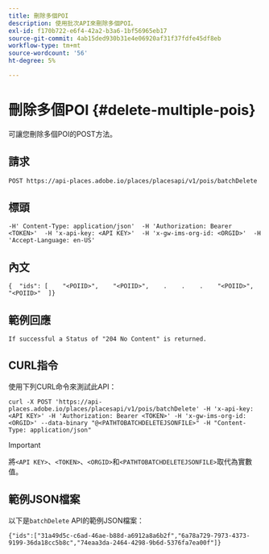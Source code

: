 ```yaml
---
title: 刪除多個POI
description: 使用批次API來刪除多個POI。
exl-id: f170b722-e6f4-42a2-b3a6-1bf56965eb17
source-git-commit: 4ab15ded930b31e4e06920af31f37fdfe45df8eb
workflow-type: tm+mt
source-wordcount: '56'
ht-degree: 5%

---
```


# 刪除多個POI {#delete-multiple-pois}

可讓您刪除多個POI的POST方法。

## 請求

```text
POST https://api-places.adobe.io/places/placesapi/v1/pois/batchDelete
```

## 標頭

```text
-H' Content-Type: application/json'  -H 'Authorization: Bearer <TOKEN>'  -H 'x-api-key: <API KEY>'  -H 'x-gw-ims-org-id: <ORGID>'  -H 'Accept-Language: en-US'
```

## 內文

```text
{  "ids": [    "<POIID>",    "<POIID>",    .    .    .    "<POIID>",    "<POIID>"  ]}
```

## 範例回應

```text
If successful a Status of "204 No Content" is returned.
```

## CURL指令

使用下列CURL命令來測試此API：

```text
curl -X POST 'https://api-places.adobe.io/places/placesapi/v1/pois/batchDelete' -H 'x-api-key: <API KEY>' -H 'Authorization: Bearer <TOKEN>' -H 'x-gw-ims-org-id: <ORGID>' --data-binary "@<PATHTOBATCHDELETEJSONFILE>" -H "Content-Type: application/json"
```

>[!IMPORTANT]
>
>將`<API KEY>`、`<TOKEN>`、`<ORGID>`和`<PATHTOBATCHDELETEJSONFILE>`取代為實數值。

## 範例JSON檔案

以下是`batchDelete` API的範例JSON檔案：

```text
{​"ids":["31a49d5c-c6ad-46ae-b88d-a6912a8a6b2f","6a78a729-7973-4373-9199-36da18cc5b8c","74eaa3da-2464-4298-9b6d-5376fa7ea00f"]​}
```

